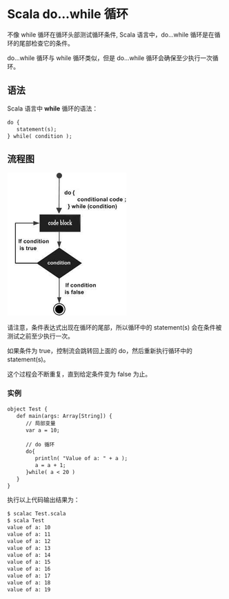 # Scala do...while 循环

不像 while 循环在循环头部测试循环条件, Scala 语言中，do...while 循环是在循环的尾部检查它的条件。

do...while 循环与 while 循环类似，但是 do...while 循环会确保至少执行一次循环。

## 语法

Scala 语言中 **while** 循环的语法：

```
do {
   statement(s);
} while( condition );
```

## 流程图

![Scala 中的 do...while 循环](../img/cpp_do_while_loop.jpg)

请注意，条件表达式出现在循环的尾部，所以循环中的 statement(s) 会在条件被测试之前至少执行一次。

如果条件为 true，控制流会跳转回上面的 do，然后重新执行循环中的 statement(s)。

这个过程会不断重复，直到给定条件变为 false 为止。

### 实例

```
object Test {
   def main(args: Array[String]) {
      // 局部变量
      var a = 10;

      // do 循环
      do{
         println( "Value of a: " + a );
         a = a + 1;
      }while( a < 20 )
   }
}
```

执行以上代码输出结果为：

```
$ scalac Test.scala
$ scala Test
value of a: 10
value of a: 11
value of a: 12
value of a: 13
value of a: 14
value of a: 15
value of a: 16
value of a: 17
value of a: 18
value of a: 19
```

